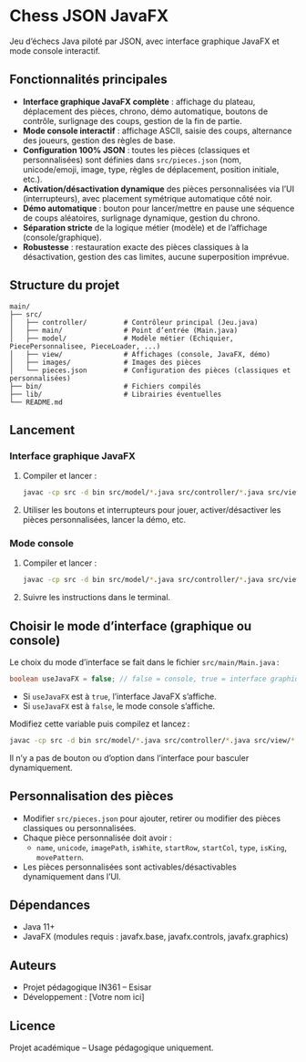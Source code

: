 # Chess JSON JavaFX

Jeu d’échecs Java piloté par JSON, avec interface graphique JavaFX et mode console interactif.

## Fonctionnalités principales

- **Interface graphique JavaFX complète** : affichage du plateau, déplacement des pièces, chrono, démo automatique, boutons de contrôle, surlignage des coups, gestion de la fin de partie.
- **Mode console interactif** : affichage ASCII, saisie des coups, alternance des joueurs, gestion des règles de base.
- **Configuration 100% JSON** : toutes les pièces (classiques et personnalisées) sont définies dans `src/pieces.json` (nom, unicode/emoji, image, type, règles de déplacement, position initiale, etc.).
- **Activation/désactivation dynamique** des pièces personnalisées via l’UI (interrupteurs), avec placement symétrique automatique côté noir.
- **Démo automatique** : bouton pour lancer/mettre en pause une séquence de coups aléatoires, surlignage dynamique, gestion du chrono.
- **Séparation stricte** de la logique métier (modèle) et de l’affichage (console/graphique).
- **Robustesse** : restauration exacte des pièces classiques à la désactivation, gestion des cas limites, aucune superposition imprévue.

## Structure du projet

```
main/
├── src/
│   ├── controller/         # Contrôleur principal (Jeu.java)
│   ├── main/               # Point d’entrée (Main.java)
│   ├── model/              # Modèle métier (Echiquier, PiecePersonnalisee, PieceLoader, ...)
│   ├── view/               # Affichages (console, JavaFX, démo)
│   ├── images/             # Images des pièces
│   └── pieces.json         # Configuration des pièces (classiques et personnalisées)
├── bin/                    # Fichiers compilés
├── lib/                    # Librairies éventuelles
└── README.md
```

## Lancement

### Interface graphique JavaFX

1. Compiler et lancer :
   ```sh
   javac -cp src -d bin src/model/*.java src/controller/*.java src/view/*.java && java -cp bin main.Main
   ```
2. Utiliser les boutons et interrupteurs pour jouer, activer/désactiver les pièces personnalisées, lancer la démo, etc.

### Mode console

1. Compiler et lancer :
   ```sh
   javac -cp src -d bin src/model/*.java src/controller/*.java src/view/*.java && java -cp bin controller.Jeu
   ```
2. Suivre les instructions dans le terminal.

## Choisir le mode d’interface (graphique ou console)

Le choix du mode d’interface se fait dans le fichier `src/main/Main.java` :

```java
boolean useJavaFX = false; // false = console, true = interface graphique
```

- Si `useJavaFX` est à `true`, l’interface JavaFX s’affiche.
- Si `useJavaFX` est à `false`, le mode console s’affiche.

Modifiez cette variable puis compilez et lancez :
```sh
javac -cp src -d bin src/model/*.java src/controller/*.java src/view/*.java && java -cp bin main.Main
```

Il n’y a pas de bouton ou d’option dans l’interface pour basculer dynamiquement.

## Personnalisation des pièces

- Modifier `src/pieces.json` pour ajouter, retirer ou modifier des pièces classiques ou personnalisées.
- Chaque pièce personnalisée doit avoir :
  - `name`, `unicode`, `imagePath`, `isWhite`, `startRow`, `startCol`, `type`, `isKing`, `movePattern`.
- Les pièces personnalisées sont activables/désactivables dynamiquement dans l’UI.

## Dépendances

- Java 11+
- JavaFX (modules requis : javafx.base, javafx.controls, javafx.graphics)

## Auteurs

- Projet pédagogique IN361 – Esisar
- Développement : [Votre nom ici]

## Licence

Projet académique – Usage pédagogique uniquement.
